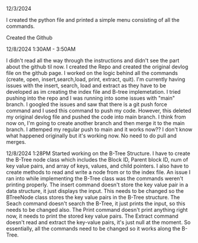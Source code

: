 12/3/2024

I created the python file and printed a simple menu consisting of all the commands.

Created the Github

12/8/2024 1:30AM - 3:50AM

I didn't read all the way through the instructions and didn't see the part about the github til now. I created the Repo and created the original devlog file on the github page. I worked on the logic behind all the commands (create, open, insert,search,load, print, extract, quit). I'm currently having issues with the insert, search, load and extract as they have to be developed as im creating the index file and B-tree implemetation. I tried pushing into the repo and I was running into some issues with "main" branch. I googled the issues and saw that there is a git push force command and I used this command to push my code. However, this deleted my original devlog file and pushed the code into main branch. I think from now on, I'm going to create another branch and then merge it to the main branch. I attemped my regular push to main and it works now?? I don't know what happened originally but it's working now. No need to do pull and merges.

12/8/2024 1:28PM
Started working on the B-Tree Structure. I have to create the B-Tree node class which includes the Block ID, Parent block ID, num of key value pairs, and array of keys, values, and child pointers. I also have to create methods to read and write a node from or to the index file. An issue I ran into while implementing the B-Tree class was the commands weren't printing properly. The insert command doesn't store the key value pair in a data structure, it just displays the input. This needs to be changed so the BTreeNode class stores the key value pairs in the B-Tree structure. The Seach command doesn't search the B-Tree, it just prints the input, so this needs to be changed also. The Print command doesn't print anything right now, it needs to print the stored key value pairs. The Extract command doesn't read and extract the key-value pairs, it's just null at the moment. So essentially, all the commands need to be changed so it works along the B-Tree.
